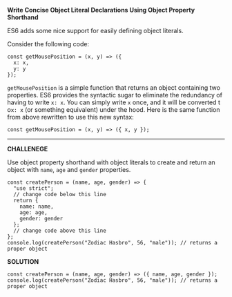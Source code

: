 **Write Concise Object Literal Declarations Using Object Property Shorthand**

ES6 adds some nice support for easily defining object literals.

Consider the following code:

```
const getMousePosition = (x, y) => ({
  x: x,
  y: y
});
```

`getMousePosition` is a simple function that returns an object containing two properties. ES6 provides the syntactic sugar to eliminate the redundancy of having to write `x: x`. You can simply write `x` once, and it will be converted t o`x: x` (or something equivalent) under the hood. Here is the same function from above rewritten to use this new syntax:

```
const getMousePosition = (x, y) => ({ x, y });
```

---------------------

**CHALLENEGE**

Use object property shorthand with object literals to create and return an object with `name`, `age` and `gender` properties.

```
const createPerson = (name, age, gender) => {
  "use strict";
  // change code below this line
  return {
    name: name,
    age: age,
    gender: gender
  };
  // change code above this line
};
console.log(createPerson("Zodiac Hasbro", 56, "male")); // returns a proper object

```

**SOLUTION**

```
const createPerson = (name, age, gender) => ({ name, age, gender });
console.log(createPerson("Zodiac Hasbro", 56, "male")); // returns a proper object

```
